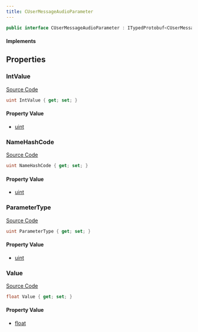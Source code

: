 ```yaml
---
title: CUserMessageAudioParameter
---
```


```csharp
public interface CUserMessageAudioParameter : ITypedProtobuf<CUserMessageAudioParameter>, INativeHandle, INetMessage<CUserMessageAudioParameter>, IDisposable
```

#### Implements

## Properties

### IntValue

[Source Code](https://github.com/swiftly-solution/swiftlys2/blob/main/managed/src/SwiftlyS2.Generated/Protobufs/Interfaces/CUserMessageAudioParameter.cs#L27)

```csharp
uint IntValue { get; set; }
```

#### Property Value

- [uint](https://learn.microsoft.com/dotnet/api/system.uint32)

### NameHashCode

[Source Code](https://github.com/swiftly-solution/swiftlys2/blob/main/managed/src/SwiftlyS2.Generated/Protobufs/Interfaces/CUserMessageAudioParameter.cs#L21)

```csharp
uint NameHashCode { get; set; }
```

#### Property Value

- [uint](https://learn.microsoft.com/dotnet/api/system.uint32)

### ParameterType

[Source Code](https://github.com/swiftly-solution/swiftlys2/blob/main/managed/src/SwiftlyS2.Generated/Protobufs/Interfaces/CUserMessageAudioParameter.cs#L18)

```csharp
uint ParameterType { get; set; }
```

#### Property Value

- [uint](https://learn.microsoft.com/dotnet/api/system.uint32)

### Value

[Source Code](https://github.com/swiftly-solution/swiftlys2/blob/main/managed/src/SwiftlyS2.Generated/Protobufs/Interfaces/CUserMessageAudioParameter.cs#L24)

```csharp
float Value { get; set; }
```

#### Property Value

- [float](https://learn.microsoft.com/dotnet/api/system.single)

